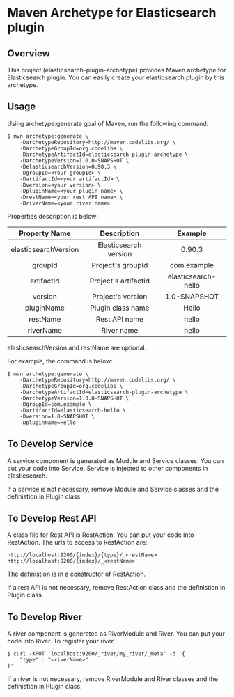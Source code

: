 Maven Archetype for Elasticsearch plugin
========================================

## Overview

This project (elasticsearch-plugin-archetype) provides Maven archetype for Elasticsearch plugin.
You can easily create your elasticsearch plugin by this archetype.

## Usage

Using archetype:generate goal of Maven, run the following command:

    $ mvn archetype:generate \
        -DarchetypeRepository=http://maven.codelibs.org/ \
        -DarchetypeGroupId=org.codelibs \
        -DarchetypeArtifactId=elasticsearch-plugin-archetype \
        -DarchetypeVersion=1.0.0-SNAPSHOT \
        -DelasticsearchVersion=0.90.3 \
        -DgroupId=<Your groupId> \
        -DartifactId=<your artifactId> \
        -Dversion=<your version> \
        -DpluginName=<your plugin name> \
        -DrestName=<your rest API name> \
        -DriverName=<your river name> 

Properties description is below:

| Property Name        | Description           | Example             |
|:--------------------:|:---------------------:|:-------------------:|
| elasticsearchVersion | Elasticsearch version | 0.90.3              |
| groupId              | Project's groupId     | com.example         |
| artifactId           | Project's artifactid  | elasticsearch-hello |
| version              | Project's version     | 1.0-SNAPSHOT        |
| pluginName           | Plugin class name     | Hello               |
| restName             | Rest API name         | hello               |
| riverName            | River name            | hello               |

elasticsearchVersion and restName are optional.

For example, the command is below:

    $ mvn archetype:generate \
        -DarchetypeRepository=http://maven.codelibs.org/ \
        -DarchetypeGroupId=org.codelibs \
        -DarchetypeArtifactId=elasticsearch-plugin-archetype \
        -DarchetypeVersion=1.0.0-SNAPSHOT \
        -DgroupId=com.example \
        -DartifactId=elasticsearch-hello \
        -Dversion=1.0-SNAPSHOT \
        -DpluginName=Hello 

## To Develop Service

A service component is generated as <pluginName>Module and <pluginName>Service classes.
You can put your code into <pluginName>Service.
<pluginName>Service is injected to other components in elasticsearch.

If a service is not necessary, remove <pluginName>Module and <pluginName>Service classes and the definistion in <pluginName>Plugin class.

## To Develop Rest API

A class file for Rest API is <pluginName>RestAction.
You can put your code into <pluginName>RestAction.
The urls to access to <pluginName>RestAction are:

    http://localhost:9200/{index}/{type}/_<restName>
    http://localhost:9200/{index}/_<restName>

The definistion is in a constructor of <pluginName>RestAction.

If a rest API is not necessary, remove <pluginName>RestAction class and the definistion in <pluginName>Plugin class.

## To Develop River

A river component is generated as <pluginName>RiverModule and <pluginName>River.
You can put your code into <pluginName>River.
To register your river, 

    $ curl -XPUT 'localhost:9200/_river/my_river/_meta' -d '{
        "type" : "<riverName>"
    }'

If a river is not necessary, remove <pluginName>RiverModule and <pluginName>River classes and the definistion in <pluginName>Plugin class.

